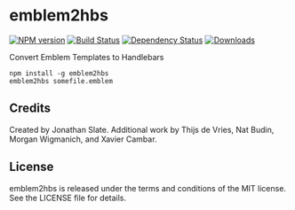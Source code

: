 # emblem2hbs

[![NPM version](http://img.shields.io/npm/v/emblem2hbs.svg?style=flat)](https://www.npmjs.org/package/emblem2hbs)
[![Build Status](http://img.shields.io/travis/patientslikeme/emblem2hbs.svg?style=flat)](https://travis-ci.org/patientslikeme/emblem2hbs)
[![Dependency Status](http://img.shields.io/david/patientslikeme/emblem2hbs.svg?style=flat)](https://david-dm.org/patientslikeme/emblem2hbs)
[![Downloads](http://img.shields.io/npm/dm/emblem2hbs.svg?style=flat)](https://www.npmjs.org/package/emblem2hbs)

Convert Emblem Templates to Handlebars

```
npm install -g emblem2hbs
emblem2hbs somefile.emblem
```

## Credits

Created by Jonathan Slate.  Additional work by Thijs de Vries, Nat Budin, Morgan Wigmanich, and Xavier Cambar.

## License

emblem2hbs is released under the terms and conditions of the MIT license.  See the LICENSE file for details.
